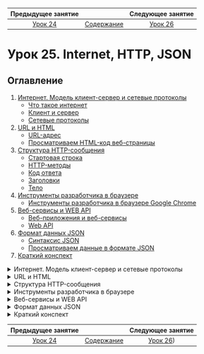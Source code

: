    Предыдущее занятие   |           &nbsp;           |   Следующее занятие    
:----------------------:|:--------------------------:|:----------------------:
 [Урок 24](LESSON24.MD) | [Содержание](../README.MD) | [Урок 26](LESSON26.MD) 

# Урок 25. Internet, HTTP, JSON

## Оглавление

1. [Интернет. Модель клиент-сервер и сетевые протоколы](#интернет-модель-клиент-сервер-и-сетевые-протоколы)
   * [Что такое интернет](#что-такое-интернет)
   * [Клиент и сервер](#клиент-и-сервер)
   * [Сетевые протоколы](#сетевые-протоколы)
2. [URL и HTML](#url-и-html)
   * [URL-адрес](#url-адрес)
   * [Просматриваем HTML-код веб-страницы](#просматриваем-html-код-веб-страницы)
3. [Структура HTTP-сообщения](#структура-http-сообщения)
   * [Стартовая строка](#стартовая-строка)
   * [HTTP-методы](#http-методы)
   * [Код ответа](#код-ответа)
   * [Заголовки](#заголовки-)
   * [Тело](#тело)
4. [Инструменты разработчика в браузере](#инструменты-разработчика-в-браузере)
   * [Инструменты разработчика в браузере Google Chrome](#инструменты-разработчика-в-браузере-google-chrome)
5. [Веб-сервисы и WEB API](#веб-сервисы-и-web-api)
   * [Веб-приложения и веб-сервисы](#веб-приложения-и-веб-сервисы)
   * [Web API](#web-api)
6. [Формат данных JSON](#формат-данных-json)
   * [Синтаксис JSON](#синтаксис-json)
   * [Просматриваем данные в формате JSON](#просматриваем-данные-в-формате-json)
7. [Краткий конспект](#краткий-конспект)


<details>

<summary>Интернет. Модель клиент-сервер и сетевые протоколы</summary>

## Интернет. Модель клиент-сервер и сетевые протоколы

Нелегко представить современную жизнь без интернета.
Он помогает общаться и путешествовать, учиться и программировать. Интернет повсюду,
поэтому так важно знать, как он устроен.

В этом уроке вы начнёте знакомиться с интернетом и основными концепциями,
которые важны для понимания его работы.

### Что такое интернет

Название **интернет** возникло в результате соединения слов **inter** (англ. «между») и ***net**work
(англ. «сеть»), так что буквально его можно перевести как «межсетевой».

В 1980-х в США разные организации решили объединить компьютеры внутри своих офисов.
Это помогло ускорить коммуникации и наладить совместное использование ресурсов, например
общих файлов или устройств. Скоро стало понятно, что связывать можно не только
отдельные компьютеры, но и целые сети. Причём совершенно неважно,
на каком расстоянии они находятся друг от друга.

Сегодня с помощью проводов и радиосигналов интернет объединил компьютеры по всему миру.
Обмен данными стал практически моментальным. При этом сеть сохраняет работоспособность,
даже если какая-то её часть вдруг становится недоступной.

![img.png](img.png)

### Клиент и сервер

Все **компьютеры**(Смартфон, электронная книга, умная кофеварка — это тоже компьютеры.) в сети можно условно разделить
на два типа — серверы и клиенты.

**Сервер** (англ. _server_) — компьютер, который предоставляет информацию другим компьютерам.
**Клиент** (англ. _client_) — компьютер, который запрашивает информацию у сервера. Такой информацией могут быть,
например:

* хранящиеся на сервере данные (медиафайлы, показания датчиков, сведения из базы данных);
* результаты каких-либо вычислений (перевод денег, стриминг видео, действия персонажей онлайн-игры);
* результаты работы подключённых устройств (принтеров, сканеров, станков ЧПУ и других).

Устройство может быть сервером для одних устройств и клиентом для других.
Например, сервер может вычислять что-то сам и одновременно запрашивать информацию у других
серверов в качестве клиента.

Чтобы предоставлять качественные услуги большому количеству клиентов,
обычно используются устройства с мощными процессорами и огромными объёмами памяти.
Тем не менее серверу совсем необязательно быть дорогим и производительным компьютером.
Существует множество компактных устройств, которые имеют ограниченные вычислительные способности,
но при этом выступают в роли сервера.

Программы, например интернет-браузер и веб-сервер,
тоже могут взаимодействовать по клиент-серверной модели. Клиент (интернет-браузер)
отправляет веб-серверу сообщение с просьбой сделать что-либо, например предоставить доступ
к странице сайта. Такое сообщение называется **запросом** (англ. _request_). Веб-сервер реагирует
на запрос и отправляет ответное сообщение, например содержимое запрошенной страницы.
Такое сообщение называется **ответом** (англ. _response_).

### Сетевые протоколы

Когда две страны ведут переговоры, правительства этих стран следуют набору общепринятых правил
— дипломатическому протоколу.
У компьютеров, которые обмениваются данными по сети, тоже есть свои наборы общепринятых
правил общения. Они называются **сетевыми протоколами** (англ. _network protocols_).

![img_1.png](img_1.png)

Разные протоколы регламентируют разные процессы, например подготовку и доставку данных,
приём данных и их дальнейшую обработку.
В соответствии с этим они выстраиваются в иерархию — **стек протоколов** (англ. _protocol stack_).

Стек делится на уровни. Задачи каждого уровня выполняются одним или несколькими протоколами.
При этом протоколы более высокого уровня используют нижележащие и дополняют
их собственными функциональностями.

Существуют десятки сетевых протоколов. Среди самых распространённых можно выделить:

* **Internet Protocol** (англ. «межсетевой протокол»), или IP

  Регламентирует подготовку данных к передаче и их доставку адресату. У каждого компьютера в сети есть уникальный
  IP-адрес. Он записывается в виде четырёх десятичных чисел, разделённых точками, например 192.168.0.9.
  По этому адресу устройства находят друг друга и обмениваются информацией.
* Transmission Control Protocol (англ. «протокол управления передачей»), или TCP

  Регламентирует доставку и проверяет, что IP передал все данные адресату. Если нет,
  они запрашиваются и отправляются повторно. В пределах одного IP-адреса может работать
  множество программ. TCP указывает, какой из них предназначаются полученные данные.
  Найти её протоколу помогает **сетевой порт** (англ. _port_) — целое неотрицательное число,
  которое закрепляется за конкретной программой.

* HyperText Transfer Protocol (англ. «протокол передачи гипертекста»), или HTTP

  Использует протоколы TCP и IP, а также вводит понятия клиента и сервера и описывает правила
  их взаимодействия. Этот протокол применяется браузером, когда вы, например,
  просматриваете сайты, слушаете музыку или смотрите видеоролики. Программисты
  называют браузер и другие программы, отправляющие HTTP-запросы, **HTTP-клиентом**.
  А программу-сервер, обрабатывающую такие запросы, — **HTTP-сервером**.

![img_2.png](img_2.png)



</details>

<details>

<summary>URL и HTML</summary>

## URL и HTML

Пришло время познакомиться с базовыми компонентами URL-адреса,
а также научиться просматривать HTML-код веб-страницы. Поехали!

### URL-адрес

Чтобы перейти на любой сайт в интернете, нужно знать его адрес.
Вы можете найти его в адресной строке браузера.

![img_3.png](img_3.png)

Адреса сайтов записываются в формате **Uniform Resource Locator** (англ. «унифицированный указатель ресурса») или
коротко — **URL**. Часто их называют гиперссылками или просто ссылками.

URL указывает, где именно в глобальной сети находится запрашиваемый ресурс. Ресурсом может быть не только страница
сайта, но и аудиофайл, изображение, информация из базы данных и так далее.

Разберём базовые компоненты URL на примере адреса первого в истории сайта:

> На самом деле, это архивная копия первого сайта в сети, опубликованного британским ученым Тимом Бернерсом-Ли в
> 1991 году. Вместе со своими коллегами по Европейскому центру ядерных исследований (CERN) он придумал и реализовал
> концепцию World Wide Web (WWW). Она определила современный облик интернета.

![img_4.png](img_4.png)

* **http** — протокол

Указывается в начале адреса и описывает правила доступа к ресурсу.
Современные браузеры, например Google Chrome, Mozilla Firefox, Apple Safari,
по умолчанию скрывают протокол в адресной строке.

Протоколы могут быть разными, но HTTP и HTTPS(Это более безопасная версия протокола HTTP.
S означает **Secure** и говорит о том, что все запросы и ответы на них шифруются.) — самые распространённые.

* **info.cern.ch** — имя сервера, которому отправляется запрос

HTTP использует протоколы IP и TCP. Значит, для получения доступа к ресурсу необходимо
указывать IP-адрес и сетевой порт сервера. Но обращаться к серверам
с помощью этих чисел было бы очень неудобно. Представьте, если бы люди называли друг друга
не по имени и фамилии, а по серии и номеру паспорта. Жизнь точно стала бы намного сложнее!

Чтобы упростить адресацию, была придумана система **доменных имён**
(англ. _**D**omain **N**ame **S**ystem_, или _DNS_). Доменное имя привязывается к IP-адресу
и применяется вместо него. Длинная цепочка чисел превращается в понятные слова
вроде `info.cern.ch` или `practicum.yandex.ru`.

Также HTTP-серверы практически всегда используют порт с номером 80.
Браузеры подставляют его автоматически, поэтому в адресной строке он опускается.

* **hypertext/WWW/TheProject.html** — местоположение ресурса на сервере

В данном случае содержимое запрашиваемой страницы хранится
в файле `TheProject.html`, а сам файл находится в папке `WWW` — подпапке `hypertext`.

[КАК РАБОТАЕТ ИНТЕРНЕТ](#https://drive.google.com/file/d/15EFq-6x8smC0YFgU9wrAH_g12bdMCyYe/view?usp=sharing)

### Просматриваем HTML-код веб-страницы

Имя файла `TheProject.html` в URL-адресе, который мы разбирали выше,
состоит из двух частей. Это название — `TheProject` и расширение — `.html`.
Такое расширение сообщает, что файл является веб-страницей.

**HTML** — аббревиатура от HyperText Markup Language (англ. «язык гипертекстовой разметки»).
Этот язык используется для создания сайтов и позволяет оставлять в тексте метки —
**теги** (англ. tag, «метка»).

Теги записываются в угловых скобках (<>). Браузер считывает их и понимает,
как отображать страницу. Затем он преобразует разметку в привычный для пользователя вид.

Вы можете посмотреть, как выглядело содержимое любой веб-страницы до обработки браузером.
Есть два способа:

* Кликните правой кнопкой мыши в области веб-страницы, свободной от текста и других элементов.
  Появится контекстное меню. В нём, в зависимости от вашего браузера,
  выберите соответствующий
  пункт. [Как это сделать, в трёх популярных браузерах](https://drive.google.com/file/d/1s3FWo0QCFYoKKJ7aYl791ys3W-bMFBF6/view?usp=sharing)

* Нажмите следующее сочетание клавиш:

  | Операционная система | Сочетание клавиш |
              :--------------------:|:----------------:
  |       Windows        |      Ctrl+U      |
  |        Linux         |      Ctrl+U      |
  |        macOS         |   Cmd+Option+U   |

</details>

<details>

<summary>Структура HTTP-сообщения</summary>

## Структура HTTP-сообщения

В прошлом уроке вы посетили первый в истории сайт, а значит,
ваш браузер обменялся с его сервером HTTP-сообщениями. Выглядят они так:

![img_6.png](img_6.png)

В этом уроке подробно разберём, зачем нужен каждый из элементов HTTP-сообщения. Вперёд!

### Стартовая строка

**Стартовая строка** (англ. _start-line_) начинает HTTP-сообщение и передаёт его суть.

В стартовой строке запроса используются методы (англ. methods).
Они описывают действие, которое сервер должен выполнить с запрашиваемым ресурсом.

> Напомним, что ресурсом может быть содержимое веб-страницы, аудиофайл, информация о пользователе, данные маршрута и так
> далее.

В стартовой строке ответа клиенту возвращается **код ответа** (англ. status code).

> Он ещё называется «кодом состояния».

По нему можно определить, обработан ли запрос успешно или возникла проблема.

Также в стартовой строке и запроса, и ответа указывается версия протокола
HTTP. HTTP/1.1 говорит о том, что используется протокол HTTP с версией 1.1.

### HTTP-методы

Рассмотрим основные методы, применяемые в HTTP-запросах:

* `POST` - Используется для создания на сервере нового ресурса. Например, если нужно
  добавить нового пользователя в базу сайта, пользовательские данные будут передаваться
  в HTTP-сообщении вместе с `POST`-запросом. Но если такой пользователь уже существует,
  то сервер вернёт ошибку.
* `GET` - Используется для получения ресурса. Например, чтобы получить информацию
  о созданном пользователе. В ответ на `GET`-запрос сервер вернёт пользовательские данные.
* `PUT` - Используется, как и `POST`, для передачи данных серверу. Разница в том,
  что `PUT`-запрос заменяет существующие данные или при их отсутствии создаёт новый ресурс.
  Например, если с `PUT`-запросом передать данные об уже созданном пользователе,
  то информация на сервере будет обновлена. Если же такого пользователя на сервере нет,
  то он будет добавлен.
* `PATCH` - Используется для частичного обновления данных ресурса.
  Например, чтобы изменить только телефон или адрес существующего пользователя.
* `DELETE` - Используется для удаления ресурса. Например, информации о пользователе.

В стартовой строке запроса из нашего примера применяется метод GET:

![img_7.png](img_7.png)

### Код ответа

Код ответа состоит из трёхзначного числа и названия.
Таких кодов много и их необязательно знать все, но важно понимать,
к какой категории относится тот или иной код. В этом поможет его первая цифра.

![img_8.png](img_8.png)

* **Коды успеха** — числа, начинающиеся с двойки, то есть с 200 по 299.
  Они сообщают, что запрос был понят и успешно обработан.
  Самые часто используемые коды из этой категории:

| Код |  Название  |                                                         Описание                                                         |
|:---:|:----------:|:------------------------------------------------------------------------------------------------------------------------:|
| 200 |     OK     |                              Запрос успешно обработан, и результат возвращён в теле ответа.                              |
| 201 |  Created   |                            На сервере были успешно созданы один или несколько новых ресурсов.                            |
| 204 | No content | Запрос успешно обработан и нет никаких данных для возврата. Тело ответа проверять не нужно: оно обязательно будет пустым |

* **Коды клиентских ошибок** — числа, начинающиеся с четвёрки, то есть с 400 по 499.
  Они указывают, что запрос был сформулирован клиентом некорректно,
  например, содержит неверные данные или не может быть выполнен.
  Чаще всего можно встретить следующие коды из этой категории:

| Код |   Название   |                                                         Описание                                                          |
|:---:|:------------:|:-------------------------------------------------------------------------------------------------------------------------:|
| 400 | Bad Request  | Сервер не понимает запрос или пытается его обработать, но не может выполнить из-за того, что какой-то его аспект неверен. |
| 401 | Unauthorized |        Для выполнения запроса нужна аутентификация, но вместе с запросом не были переданы авторизационные данные.         |
| 404 |  Not found   |                                        Сервер не может найти запрашиваемый ресурс.                                        |

* **Коды серверных ошибок** — числа, начинающиеся с пятёрки, то есть с 500 по 599.
  Если такое число встретилось в ответе, это значит, что сервер не смог
  обработать запрос в связи с какими-то внутренними проблемами.
  Самые распространённые коды из этой категории:

| Код |       Название        |                                              Описание                                              |
|:---:|:---------------------:|:--------------------------------------------------------------------------------------------------:|
| 500 | Internal Server Error | У сервера возникла проблема, с которой он не справился, а потому произошёл сбой обработки запроса. |
| 501 |    Not Implemented    |   Серверу неизвестен HTTP-метод, использованный в запросе, поэтому запрос невозможно обработать.   |
| 503 |  Service Unavailable  | Сервер не может сейчас обработать запрос, поскольку сильно загружен, отключён или перезагружается. |

В стартовой строке ответа из нашего примера указан код успеха — `200`:

![img_9.png](img_9.png)

### Заголовки 

Стартовая строка HTTP-сообщения содержит ограниченное количество элементов. 
Их недостаточно для передачи всей служебной информации. 
Дополнительную информацию передают **заголовки** (англ. _headers_). 
Каждый заголовок записывается на отдельной строке и состоит из **названия** 
и отделённого от него двоеточием **значения**. Например:

![img_10.png](img_10.png)

* `Accept`

  Указывает серверу список типов данных, которые клиент может от него принять 
  и корректно обработать. Значение `*/* `говорит о том, что HTTP-клиент 
  готов принять данные любого типа. В качестве значения могут быть также указаны, 
  например, `text/html` (клиент ожидает данные в формате HTML), 
  `image/png` (ожидается изображение в формате PNG) и другие форматы. 
  Заголовок используется только в запросах.

* `Host`

  Указывает адрес сервера, которому нужно отправить запрос, 
  например, `info.cern.ch`. 
  Заголовок встречается только в запросах.

* `Content-Length`

  Указывает размер тела сообщения в байтах. Например, значение 2217 определяет, 
  что всё содержимое веб-страницы занимает 2217 байт. 
  Заголовок используется как в запросах, так и в ответах.

* `Content-Type`

Указывает тип передаваемых данных. Например, значение `text/html` сообщает, 
что данные, которые возвращает сервер, имеют текстовый тип и содержат HTML-код. 
С помощью этого заголовка клиент или сервер выбирают правильный способ 
интерпретации поступающей информации. Заголовок встречается как в запросах, так и в ответах.

Более подробно о методах, кодах и заголовках 
можно прочитать [в сетевой документации компании Mozilla](https://developer.mozilla.org/ru/docs/Web/HTTP)
и [спецификации протокола HTTP](https://www.rfc-editor.org/rfc/rfc7231.html).

### Тело

Иногда вместе с запросом или ответом необходимо передать какие-либо данные. 
Например, содержимое запрошенной веб-страницы или текст сообщения для размещения 
в социальной сети. Такие данные помещаются в **тело** (англ. _body_) HTTP-сообщения.
Оно следует за стартовой строкой и заголовками и отделяется от них пустой строкой.

![img_11.png](img_11.png)

У запросов и ответов одинаковая структура, однако не все элементы являются обязательными. Например, тело сообщения может отсутствовать как в запросе, так и в ответе, а некоторые заголовки предназначены только для запросов или только для ответов. 
Но без чего не обойтись любому HTTP-сообщению — так это без стартовой строки.

</details>

<details>

<summary>Инструменты разработчика в браузере</summary>

## Инструменты разработчика в браузере

В прошлом уроке мы рассказали о структуре HTTP-сообщений.
Разберём, какие инструменты предлагают браузеры для их анализа. 
Начнём с Google Chrome, а далее в уроке покажем то же самое ещё для двух браузеров 
— Mozilla Firefox и Apple Safari.

### Инструменты разработчика в браузере Google Chrome

Откройте панель инструментов с помощью клавиши `F12`, сочетания клавиш `Ctrl+Shift+I` 
или меню браузера.

[ВИДЕО](https://drive.google.com/file/d/1AbXoLnLpcHG2IopxLqvYAaI4rUAszJ14/view?usp=sharing)

Самые полезные для бэкенд-разработчика инструменты находятся на
вкладке **Network** (англ. «сеть»). Переходите на неё. Здесь можно анализировать 
запросы к серверу и ответы на них.

![img_12.png](img_12.png)

Чтобы браузер отправлял все запросы, отключите использование кэша. 
Поставьте галочку около опции **Disable cache** (англ. «отключить кэш»).

Убедитесь, что в области фильтров запросов выделена опция **All** (англ. «все»).
Она отвечает за отображение всех типов запросов.

[ВИДЕО](https://drive.google.com/file/d/1sA0HoqRDH3Cyhmq_kI1YLxzWyzlKKMrK/view?usp=sharing)

Загрузите интересующую веб-страницу, например, первый в истории сайт, 
который вы посетили в прошлых уроках. Если на момент открытия панели инструментов 
страница уже была загружена, обновите её с 
помощью клавиши `F5`, сочетания клавиш `Ctrl+R` или кнопки обновления страницы в браузере. 

[ВИДЕО](https://drive.google.com/file/d/1oJhjQ74aO1wu0_AcPTRwKMkyU82nmObS/view?usp=sharing)

На вкладке **Network** представлены основные сведения о запросах браузера. 
Например, имя запрашиваемого ресурса, его тип, код ответа сервера и так далее. 
Чтобы проанализировать конкретный запрос, кликните по нему левой кнопкой мыши.
В правой части появится панель с информацией о выбранном запросе и о результате 
его обработки сервером.
Обратите внимание на первые три вкладки этой панели: **Headers**, **Preview** и **Response**.

[ВИДЕО](https://drive.google.com/file/d/1KNW50rZKLbeKOJ8xZLNulVzcnIesghSF/view?usp=sharing)

* Вкладка **Headers** (англ. «заголовки») содержит служебную информацию о запросе браузера и ответе сервера. Она разделена на три категории:
  * **General** (англ. «общая») — общая информация о запросе и ответе. Здесь есть IP-адрес сервера, которому отправлял запрос браузер, URL-адрес запрашиваемого ресурса, HTTP-метод, использованный браузером, и код ответа сервера.
  * **Response Headers** (англ. «заголовки ответа») — список всех заголовков, которые сервер указал в ответе на запрос браузера.
  * **Request Headers** (англ. «заголовки запроса») — список всех заголовков, которые отправил браузер в запросе.
* Вкладка **Preview** (англ. «предпросмотр») позволяет посмотреть переданные сервером данные в удобном для пользователя виде. Вы анализируете запрос на получение веб-страницы. На этой вкладке она отразится такой, какую её видит пользователь в основном окне браузера. Если бы вы анализировали, например, запрос на получение изображения, то увидели бы здесь само изображение. А если бы сервер в ответ на запрос не передавал никаких данных, то вкладка была бы пуста.
* Вкладка **Response** (англ. «ответ») по смыслу похожа на вкладку **Preview**. Она отображает данные, которые сервер передал в ответ на запрос. Разница в том, что здесь их можно посмотреть в исходном виде. Например, если вы анализируете запрос на получение веб-страницы, будет показан её HTML-код.

![img_13.png](img_13.png)

Хотя все современные браузеры предлагают схожий набор инструментов, детали их использования могут отличаться. 


</details>

<details>

<summary>Веб-сервисы и WEB API</summary>

## Веб-сервисы и WEB API

Теперь вы знаете, как взаимодействуют клиент и сервер по протоколу HTTP.
Ваш браузер отправляет запрос, сервер возвращает ответ, а вы получаете доступ к первому в 
истории сайту. Это простой и понятный пример: чтобы браузер отобразил веб-страницу,
серверу нужно просто передать содержимое её HTML-файла.

Такие сайты существуют до сих пор. Среди них можно назвать сайты-визитки, 
сайты-резюме и другие. Они состоят из нескольких страниц со статическим текстом, 
картинками и так далее. Однако большинство современных ресурсов всё же устроены сложнее.
Разберём, как именно.


### Веб-приложения и веб-сервисы

С развитием интернета возникли веб-сайты, которые состоят из динамических страниц и
предоставляют возможности интерактивного взаимодействия. Такие сайты называются **веб-приложениями** 
(англ. _web applications_). К ним относятся социальные сети, сайты электронной почты, 
онлайн-карты и многие другие.

Например, на странице пользователя в социальной сети отображаются количество 
непрочитанных сообщений, список друзей и комментариев. Эта информация нестатична.
Пользователь может в любой момент получить ещё одно сообщение, добавить нового друга 
или опубликовать очередной комментарий. Было бы трудно хранить все эти данные в HTML-файле 
и всякий раз редактировать их вручную, когда что-то меняется.

Чтобы веб-приложение отображалось и работало, браузер загружает с сервера программу 
— фронтенд-часть сайта. Она функционирует на устройстве пользователя и 
обеспечивает динамичность и интерактивность веб-приложения, 
но обычно не выполняет сложных вычислений.

Для загрузки, сохранения или обработки информации фронтенд отправляет 
запросы бэкенду. На бэкенде их обрабатывают один или несколько серверов. 
Серверы, обрабатывающие запросы фронтенда веб-приложения, называются **веб-сервисами**, 
или **веб-службами** (англ. _web services_).

Веб-сервисы могут делать расчёты, выполнять сложные алгоритмы, 
а также работать с другими сервисами. Они возвращают не статическую, 
а динамическую информацию — список новостей, данные о профиле пользователя,
отправленные ему сообщения и так далее. Эта информация может быть получена из базы данных, 
в результате вычислений или от других веб-сервисов. Фронтенд-часть веб-приложения решает,
как отобразить данные в браузере, а также вовремя обновляет их.

![img_14.png](img_14.png)

### Web API

Чтобы получить нужную информацию, фронтенд обращается к конкретному URL,
а веб-сервис обрабатывает этот запрос. Набор таких URL и совокупность соглашений о том, 
как именно работать с ними другим программам, называется **Web API** (**Web A**pplication 
**P**rogramming **I**nterface, англ. «программный интерфейс веб-приложения») или просто API.

API необходимы для того, чтобы одни программы могли использовать другие 
по принципу чёрного ящика, то есть ничего не зная об их реализации. 
При таком подходе внутреннее устройство и механизм работы программы неважны или неизвестны,
а значение имеет лишь то, что подаётся на вход, и сам результат.

![img_15.png](img_15.png)

Например, в разработке современных игр часто применяются готовые движки. 
Чтобы их использовать, необязательно разбираться в тонкостях реализации. 
Достаточно уметь работать с API — набором структур и функций, предназначенных 
для взаимодействия с движком игры.

Другой пример — API Windows, Linux и так далее. Эти API помогают 
разработчикам писать программы, которые напрямую работают с операционной системой.

API позволяет взаимодействовать с веб-сервисами с помощью HTTP-запросов и
получать в ответ структурированные данные, а не готовую страницу.
Эти данные могут применяться для формирования динамической веб-страницы 
или результата в другом веб-сервисе, а также для отображения в мобильном приложении. 
Например, просмотреть новостную ленту в социальной сети можно и через браузер, 
и через приложение в смартфоне. Обе программы используют один и тот же сервис через его API.

API бывают открытыми (публичными) и закрытыми (частными). Частный API 
доступен разработчикам, связанным с предоставляющей его организацией. 
Публичные доступны любому заинтересованному разработчику. Примером публичных являются 
API онлайн-карт, социальных сетей, стриминговых сервисов и так далее.

Каким будет API веб-приложения, решает его разработчик. 
API может меняться со временем, и тогда необходимо дорабатывать 
программы, которые его используют.

![img_16.png](img_16.png)

</details>

<details>

<summary>Формат данных JSON</summary>

## Формат данных JSON

Чтобы фронтенд и бэкенд могли понимать друг друга, 
данные должны передаваться в определённом формате. 
Одним из таких форматов является **JSON** (от англ. _**J**ava**S**cript **O**bject **N**otation_,
«синтаксис объекта JavaScript»). 

> 📌 **JavaScript** — язык программирования, который используется на фронтенде 
> для реализации интерактивности веб-приложений.
> Несмотря на то, что названия JavaScript и Java похожи, это разные языки.

JSON позаимствовал из JavaScript типы данных и правила записи объектов и массивов. 
Но применять этот формат можно в программах, написанных на разных языках программирования.

Фронтенд использует JSON, чтобы передавать данные на сервер в теле `POST`, `PUT` и `PATCH`-запросов,
например, если нужно создать новый заказ в интернет-магазине.

Бэкенд использует JSON в теле ответов, например, в ответ на `GET`-запрос 
на получение списка товаров или на `PUT`-запрос на обновление цены товара.

![img_17.png](img_17.png)

### Синтаксис JSON
JSON поддерживает шесть типов данных. Их аналоги есть в большинстве языков программирования, в том числе и в Java.
* Примитивные типы данных:
  * строки: "строка";
  * числа: 42;
  * логические значения: false или true;
  * отсутствующее значение: null.
* Сложные типы данных:
  * массивы: [1,2,3,4];
  * объекты: { "value": 42 }(Примерным аналогом для JSON-объекта в Java будет тип данных `Map`.).

В JSON значения примитивных типов не могут использоваться сами по себе.
Они обязательно должны входить в состав объекта или массива. Разберём эти понятия.

* JSON-объект
 
Объект в JSON — это набор пар `ключ: значение`. Эти пары ещё называют **полями** объекта. 
Объект записывается в фигурных скобках. Между скобками перечисляются поля —
через запятую и в произвольном порядке.

Название поля всегда указывается в двойных кавычках и
отделяется от значения двоеточием. Строковые значения тоже записываются 
в двойных кавычках. Названия полей в объекте не должны повторяться.

![img_18.png](img_18.png)

Фигурные скобки и поля объекта необязательно записывать на отдельных строках. 
Обычно данные в формате JSON передаются в максимально сжатом виде,
а все пробелы и переносы строк удаляются. Пробелы удаляются между полями и значениями, но не в самих значениях. Это позволяет уменьшать размер сообщения.

```json
{"name":"Глафира Харитонова","age":22,"married":true,"children":null,"entertainments":["Танцы","Фанты","Лото"]}
```

* JSON-массив

Массив в JSON похож на массив в Java. Это упорядоченный набор значений, 
заключённый в квадратные скобки. Его элементы отделяются друг от друга запятой. 
Вот пример массива из трёх строковых элементов:

```json
["Танцы","Фанты","Лото"]
```

JSON-объекты и JSON-массивы могут содержать другие объекты и массивы. 
Например, информацию о пользователе можно организовать так:

![img_19.png](img_19.png)

Допустим, нужно передать информацию не об одном пользователе, а о нескольких. Для этого можно использовать массив. Каждый его элемент будет объектом с информацией о конкретном пользователе.

![img_20.png](img_20.png)

### Просматриваем данные в формате JSON

Мы покажем, как просмотреть данные в формате JSON, на примере одного из публичных API. 
Следуйте нашим инструкциям в зависимости от типа вашего браузера. 
Вам понадобятся инструменты разработчика.

Откройте панель инструментов разработчика на вкладке Network.
Перейдите [на этот сайт](https://openlibrary.org/authors/OL23919A.json). Затем выберите выполненный запрос в списке.

[ВИДЕО](https://drive.google.com/file/d/1bRn__9RB9fYUv9o6r4tanptEONZos2Fz/view?usp=sharing)

Обратите внимание на заголовок ответа `Content-Type`. С его помощью сервер указывает 
тип передаваемых данных. Сейчас этот заголовок имеет значение `application/json`. 
То есть сервер передал данные в формате JSON. Их можно просмотреть на вкладке **Preview**.

В ответ на запрос сервер вернул объект, описывающий автора книг. 
Браузер считал полученный JSON и отформатировал его, чтобы с ним было удобно работать. 
Например, отобразил каждый элемент массива `alternate_names` в виде строки 
с порядковым номером. Так будет проще найти и развернуть нужный, 
если понадобится подробная информация о полях объекта.

[ВИДЕО](https://drive.google.com/file/d/1R4Nlfhr0T2P-wuOzMB9T5wScGugi6Iin/view?usp=sharing)

</details>

<details>

<summary>Краткий конспект</summary>

## Краткий конспект


В этой теме вы получили много новых знаний о работе интернета! 
Напомним основные факты:
* Работа в сети основана на модели «клиент-сервер». **Сервер** — компьютер, 
который предоставляет информацию другим компьютерам. 
**Клиент** — компьютер, который запрашивает информацию у сервера. 
Их взаимодействие происходит так: клиент отправляет серверу запрос, 
и сервер возвращает клиенту ответ. При этом устройство может быть сервером 
для одних устройств и клиентом для других.

* **Сетевые протоколы** — набор общепринятых правил взаимодействия компьютеров по сети. 
Протоколы выстраиваются в иерархию — стек протоколов.
Протоколы более высокого уровня используют нижележащие и дополняют их.
  * Протокол **IP** регламентирует подготовку данных к передаче и их доставку адресату. 
  Для этого используется **IP-адрес** — набор из четырёх десятичных чисел, разделённых точками. IP-адрес применяется для адресации устройства в сети.
  * Протокол **TCP** регламентирует и контролирует доставку данных по протоколу IP. 
  В этом ему помогает **сетевой порт** — целое неотрицательное число.
  Оно закрепляется за конкретной программой на устройстве 
  и позволяет обратиться к ней по сети.
  * Протокол **HTTP** вводит понятия клиента и сервера и описывает их взаимодействие.
  Используется, например, браузером при обращении к сети. 
  Программа, отправляющая HTTP-запросы, называется HTTP-клиентом,
  а программа, обрабатывающая такие запросы, — HTTP-сервером.

* Адреса сайтов в интернете описываются с помощью **URL**. **URL** состоит из протокола,
имени или адреса сервера и местоположения нужного ресурса на сервере.
Например: `http://info.cern.ch/hypertext/WWW/TheProject.html`.
* **Доменное имя** — это строка, которая заменяет IP-адрес и может быть прочитана 
человеком. Например: `practicum.yandex.ru`.
* Для создания сайтов используют язык **HTML**. Он основан на системе вложенных друг в 
друга тегов, с помощью которых описывается разметка страницы.
* Структура HTTP-сообщения:
  * Начинается со **стартовой строки**. Стартовая строка запроса содержит метод и 
  версию HTTP-протокола. Стартовая строка ответа — версию протокола и код ответа.
    * **Метод** описывает действие, которое сервер должен выполнить с запрашиваемым ресурсом. 
    Основные HTTP-методы: `GET` (получение), `POST` (создание), `PUT` (изменение или добавление), 
    `PATCH` (частичное изменение), `DELETE` (удаление).
    * **Код ответа** — трёхзначное число, которое указывает, был ли запрос корректно обработан.
    Коды успеха начинаются с 2. Коды, начинающиеся с 
    4, сигнализируют о некорректном запросе, а с 5 — об ошибке сервера при обработке запроса.

  * Дополнительная служебная информация передаётся в виде заголовков. 
  Каждый заголовок записывается на отдельной строке и состоит из названия 
  и отделённого от него двоеточием значения. Например: `Content-Type: text/html`.
  * Основные данные — например, содержимое веб-страницы — передаются в **теле** запроса или ответа.

* Увидеть выполняемые HTTP-запросы и другие происходящие 
на веб-странице события можно с помощью панели инструментов разработчика в браузере.
* Современные динамические веб-страницы называют **веб-приложениями**. 
Веб-приложения имеют **фронтенд**-часть, которая работает на устройстве пользователя, 
и **бэкенд**-часть, работающую на сервере (такие серверы также называют веб-сервисами). 
Фронтенд и бэкенд обмениваются сообщениями с помощью HTTP-запросов.
* Набор URL, предоставляемый веб-сервером, и соглашение о том, как с ними работать, 
— это **Web API** сервиса. API бывает публичным (доступным всем) и закрытым (доступным, допустим, разработчикам проекта). Один Web API могут использовать разные реализации фронтенда — например, при обращении из веб-сайта или из мобильного приложения.
* Стандартный формат для передачи данных между клиентом и сервером — **JSON**. 
В нём применяются две основные структуры данных — объекты (набор пар `ключ: значение`) и массивы, которые могут быть как угодно вложены и скомбинированы между собой.


</details>


   Предыдущее занятие   |           &nbsp;           |    Следующее занятие    
:----------------------:|:--------------------------:|:-----------------------:
 [Урок 24](LESSON24.MD) | [Содержание](../README.MD) | [Урок 26](LESSON26.MD)) 